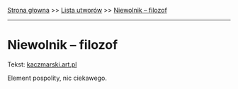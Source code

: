 [Strona głowna](../index.md) >> [Lista utworów](../list.md) >> [Niewolnik – filozof](353.md)

---

# Niewolnik – filozof

Tekst: [kaczmarski.art.pl](https://www.kaczmarski.art.pl/tworczosc/wiersze/niewolnik-filozof/)

Element pospolity, nic ciekawego.